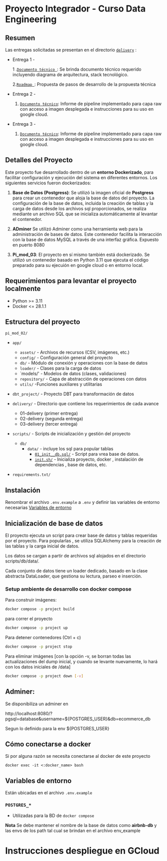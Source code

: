 # Proyecto Integrador - Curso Data Engineering

## Resumen

Las entregas solicitadas se presentan en el directorio [`delivery`](./project/delivery/) :

* Entrega 1 - 

   1 .[`Documento técnico `](/pi_mod_03/delivery/01-first-delivery/tech-document.md): Se brinda documento técnico requerido incluyendo diagrama de arquitectura, stack tecnológico.

   2.[`Roadmap `](/pi_mod_03/delivery/01-first-delivery/roadmap.md): Propuesta de pasos de desarrollo de la propuesta técnica

* Entrega 2 - 
   1. [`Documento técnico`](/pi_mod_03/delivery/02-second-delivery/2nd_delivery.md): Informe de pipeline implementado para capa raw con acceso a imagen desplegada e instrucciones para su uso en google cloud.

* Entrega 3 - 
   1.  [`Documento técnico`](/pi_mod_03/delivery/03-third-delivery/3rd_delivery.md): Informe de pipeline implementado para capa raw con acceso a imagen desplegada e instrucciones para su uso en google cloud.

## Detalles del Proyecto

Este proyecto fue desarrollado dentro de un **entorno Dockerizado**, para facilitar configuración y ejecución del sistema en diferentes entornos. Los siguientes servicios fueron dockerizados:

1. **Base de Datos (Postgress)**: 
   Se utilizó la imagen oficial de **Postgress** para crear un contenedor que aloja la base de datos del proyecto. La configuración de la base de datos, incluida la creación de tablas y la carga de datos desde los archivos sql proporcionados, se realiza mediante un archivo SQL que se inicializa automáticamente al levantar el contenedor.

2. **ADminer** Se utilizó Adminer como una herramienta web para la administración de bases de datos. Este contenedor facilita la interacción con la base de datos MySQL a través de una interfaz gráfica. Expuesto en puerto 8080

3. **Pi_mod_03**:
El proyecto en sí mismo también está dockerizado. Se utilizó un contenedor basado en Python 3.11 que ejecuta el código preparado para su ejecuión en google cloud o en entorno local.

## Requerimientos para levantar el proyecto localmente

- Python >= 3.11
- Docker <= 28.1.1

## Estructura del proyecto

`pi_mod_02/`
 - `app/`
   - `assets/` -  Archivos de recursos (CSV, imágenes, etc.)
   - `config/` - Configuración general del proyecto
   - `db/`     - Módulo de conexión y operaciones con la base de datos
   - `loader/` - Clases para la carga de datos
   - `models/' - Modelos de datos (clases, validaciones)
   - `repository/` - Capa de abstracción de operaciones con datos
   - `utils/`       -Funciones auxiliares y utilitarias

 - `dbt_project/` - Proyecto DBT para transformación de datos
 - `delivery/` - Directorio que contiene los requerimientos de cada avance
   - 01-delivery (primer entrega)
   - 02-delivery (segunda entrega)
   - 03-delivery (tercer entrega)
 - `scripts/` - Scripts de inicialización y gestión del proyecto
   - `db/` 
      - `data/` - incluye los sql para popular tablas
         - [`01_init__db.sql/`](/pi_mod_02/scripts/db/01_init_db.sql) - Script para vrea base de datos.
         - [`init.sh/`](./project/scripts/init.sh) - Inicializa proyecto, docker , instalación de dependencias , base de datos, etc.
 - `requirements.txt/` 


## Instalación

Renombrar el archivo `.env.example` a `.env` y definir las variables de entorno necesarias [Variables de entorno](#variables-de-entorno)


## Inicialización de base de datos 

El proyecto ejecuta un script para crear base de datos y tablas requeridas por el proyecto. Para popularlas , se utiliza SQLAlchemy para la creación de las tablas y la carga inicial de datos.

Los datos se cargan a partir de archivos sql alojados en el directorio scripts/db/data/.

Cada conjunto de datos tiene un loader dedicado, basado en la clase abstracta DataLoader, que gestiona su lectura, parseo e inserción.

### Setup ambiente de desarrollo con docker compose

Para construir imágenes:
```bash
docker compose -p project build
```

para correr el proyecto
```bash
docker compose -p project up
```

Para detener contenedores (Ctrl + c)
```bash
docker compose -p project stop
```

Para eliminar imágenes [con la opción -v, se borran todas las actualizaciones del dump inicial, y cuando se levante nuevamente, lo hará con los datos iniciales de /data]
```bash
docker compose -p project down [-v]
```

## Adminer:

Se disponibiliza un adminer en 

http://localhost:8080/?pgsql=database&username=${POSTGRES_USER}&db=ecommerce_db

Segun lo definido para la env ${POSTGRES_USER} 

## Cómo conectarse a docker

Si por alguna razón se necesita conectarse al docker de este proyecto

``docker exec -it <:docker_name> bash``

## Variables de entorno

Están ubicadas en el archivo `.env.example`

### `POSTGRES_*`
- Utilizadas para la BD de `docker compose`

**Nota** Se debe mantener el nombre de la base de datos como __airbnb-db__ y las envs de los path tal cual se brindan en el archivo env_example


# Instrucciones despliegue en GCloud